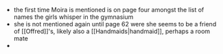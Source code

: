 - the first time Moira is mentioned is on page four amongst the list of names the girls whisper in the gymnasium
- she is not mentioned again until page 62 were she seems to be a friend of [[Offred]]'s, likely also a [[Handmaids|handmaid]], perhaps a room mate
- 